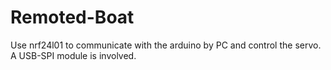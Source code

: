 # Remoted-Boat
Use nrf24l01 to communicate with the arduino by PC and control the servo. A USB-SPI module is involved.
